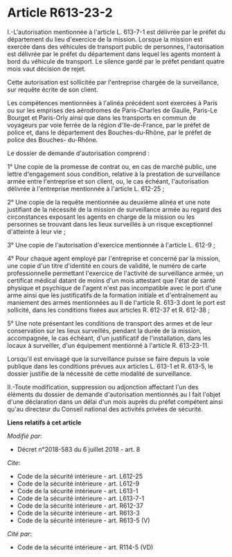 # Article R613-23-2

I.-L'autorisation mentionnée à l'article L. 613-7-1 est délivrée par le préfet du département du lieu d'exercice de la
mission. Lorsque la mission est exercée dans des véhicules de transport public de personnes, l'autorisation est délivrée par
le préfet du département dans lequel les agents montent à bord du véhicule de transport. Le silence gardé par le préfet
pendant quatre mois vaut décision de rejet.

Cette autorisation est sollicitée par l'entreprise chargée de la surveillance, sur requête écrite de son client.

Les compétences mentionnées à l'alinéa précédent sont exercées à Paris ou sur les emprises des aérodromes de Paris-Charles de
Gaulle, Paris-Le Bourget et Paris-Orly ainsi que dans les transports en commun de voyageurs par voie ferrée de la région
d'Ile-de-France, par le préfet de police et, dans le département des Bouches-du-Rhône, par le préfet de police des Bouches-
du-Rhône.

Le dossier de demande d'autorisation comprend :

1° Une copie de la promesse de contrat ou, en cas de marché public, une lettre d'engagement sous condition, relative à la
prestation de surveillance armée entre l'entreprise et son client, ou, le cas échéant, l'autorisation délivrée à l'entreprise
mentionnée à l'article L. 612-25 ;

2° Une copie de la requête mentionnée au deuxième alinéa et une note justifiant de la nécessité de la mission de surveillance
armée au regard des circonstances exposant les agents en charge de la mission ou les personnes se trouvant dans les lieux
surveillés à un risque exceptionnel d'atteinte à leur vie ;

3° Une copie de l'autorisation d'exercice mentionnée à l'article L. 612-9 ;

4° Pour chaque agent employé par l'entreprise et concerné par la mission, une copie d'un titre d'identité en cours de
validité, le numéro de carte professionnelle permettant l'exercice de l'activité de surveillance armée, un certificat médical
datant de moins d'un mois attestant que l'état de santé physique et psychique de l'agent n'est pas incompatible avec le port
d'une arme ainsi que les justificatifs de la formation initiale et d'entraînement au maniement des armes mentionnées au II de
l'article R. 613-3 dont le port est sollicité, dans les conditions fixées aux articles R. 612-37 et R. 612-38 ;

5° Une note présentant les conditions de transport des armes et de leur conservation sur les lieux surveillés, pendant la
durée de la mission, accompagnée, le cas échéant, d'un justificatif de l'installation, dans les locaux à surveiller, d'un
équipement mentionné à l'article R. 613-23-11.

Lorsqu'il est envisagé que la surveillance puisse se faire depuis la voie publique dans les conditions prévues aux articles
L. 613-1 et R. 613-5, le dossier justifie de la nécessité de cette modalité de surveillance.

II.-Toute modification, suppression ou adjonction affectant l'un des éléments du dossier de demande d'autorisation mentionnés
au I fait l'objet d'une déclaration dans un délai d'un mois auprès du préfet compétent ainsi qu'au directeur du Conseil
national des activités privées de sécurité.

**Liens relatifs à cet article**

_Modifié par_:

  - Décret n°2018-583 du 6 juillet 2018 - art. 8

_Cite_:

  - Code de la sécurité intérieure - art. L612-25
  - Code de la sécurité intérieure - art. L612-9
  - Code de la sécurité intérieure - art. L613-1
  - Code de la sécurité intérieure - art. L613-7-1
  - Code de la sécurité intérieure - art. R612-37
  - Code de la sécurité intérieure - art. R613-3
  - Code de la sécurité intérieure - art. R613-5 (V)

_Cité par_:

  - Code de la sécurité intérieure - art. R114-5 (VD)
